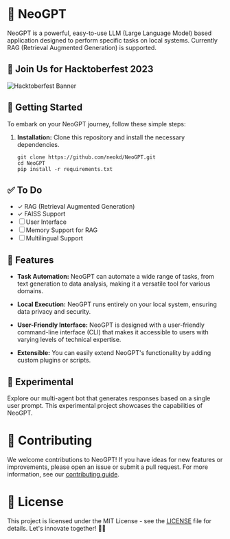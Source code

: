 # 🚀 NeoGPT

NeoGPT is a powerful, easy-to-use LLM (Large Language Model) based application designed to perform specific tasks on local systems. Currently RAG (Retrieval Augmented Generation) is supported.

## 🎉 Join Us for Hacktoberfest 2023
![Hacktoberfest Banner](./readme.png)

## 🚀 Getting Started

To embark on your NeoGPT journey, follow these simple steps:

1. **Installation:** Clone this repository and install the necessary dependencies.


   ```
   git clone https://github.com/neokd/NeoGPT.git
   cd NeoGPT
   pip install -r requirements.txt
    ```

## ✅ To Do
- ✓ RAG (Retrieval Augmented Generation) 
- ✓ FAISS Support
- ☐ User Interface
- ☐ Memory Support for RAG
- ☐ Multilingual Support


## 🌟 Features

- **Task Automation:** NeoGPT can automate a wide range of tasks, from text generation to data analysis, making it a versatile tool for various domains.

- **Local Execution:** NeoGPT runs entirely on your local system, ensuring data privacy and security.

- **User-Friendly Interface:** NeoGPT is designed with a user-friendly command-line interface (CLI) that makes it accessible to users with varying levels of technical expertise.

- **Extensible:** You can easily extend NeoGPT's functionality by adding custom plugins or scripts.

## 🔬 Experimental

Explore our multi-agent bot that generates responses based on a single user prompt. This experimental project showcases the capabilities of NeoGPT.


# 👥 Contributing
We welcome contributions to NeoGPT! If you have ideas for new features or improvements, please open an issue or submit a pull request. For more information, see our [contributing guide](CONTRIBUTING.md).

# 📄 License
This project is licensed under the MIT License - see the [LICENSE](LICENSE) file for details. Let's innovate together! 🤖✨